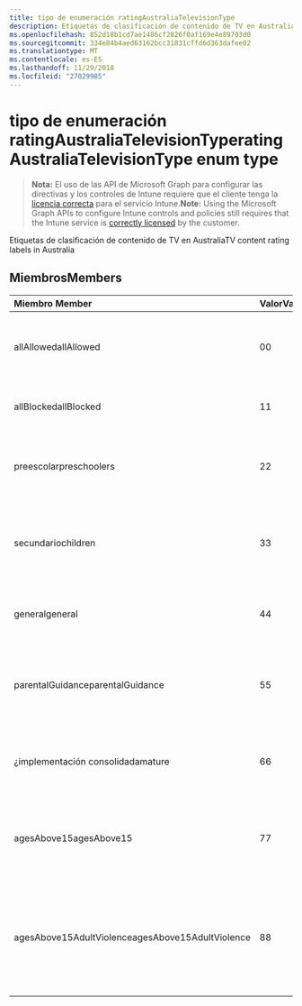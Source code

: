 ```yaml
---
title: tipo de enumeración ratingAustraliaTelevisionType
description: Etiquetas de clasificación de contenido de TV en Australia
ms.openlocfilehash: 852d18b1cd7ae1486cf2826f0af169e4e89703d0
ms.sourcegitcommit: 334e84b4aed63162bcc31831cffd6d363dafee02
ms.translationtype: MT
ms.contentlocale: es-ES
ms.lasthandoff: 11/29/2018
ms.locfileid: "27029985"
---
```

# <a name="ratingaustraliatelevisiontype-enum-type"></a><span data-ttu-id="e796f-103">tipo de enumeración ratingAustraliaTelevisionType</span><span class="sxs-lookup"><span data-stu-id="e796f-103">ratingAustraliaTelevisionType enum type</span></span>

> <span data-ttu-id="e796f-104">**Nota:** El uso de las API de Microsoft Graph para configurar las directivas y los controles de Intune requiere que el cliente tenga la [licencia correcta](https://go.microsoft.com/fwlink/?linkid=839381) para el servicio Intune.</span><span class="sxs-lookup"><span data-stu-id="e796f-104">**Note:** Using the Microsoft Graph APIs to configure Intune controls and policies still requires that the Intune service is [correctly licensed](https://go.microsoft.com/fwlink/?linkid=839381) by the customer.</span></span>

<span data-ttu-id="e796f-105">Etiquetas de clasificación de contenido de TV en Australia</span><span class="sxs-lookup"><span data-stu-id="e796f-105">TV content rating labels in Australia</span></span>
## <a name="members"></a><span data-ttu-id="e796f-106">Miembros</span><span class="sxs-lookup"><span data-stu-id="e796f-106">Members</span></span>
|<span data-ttu-id="e796f-107">Miembro	</span><span class="sxs-lookup"><span data-stu-id="e796f-107">Member</span></span>|<span data-ttu-id="e796f-108">Valor</span><span class="sxs-lookup"><span data-stu-id="e796f-108">Value</span></span>|<span data-ttu-id="e796f-109">Descripción</span><span class="sxs-lookup"><span data-stu-id="e796f-109">Description</span></span>|
|:---|:---|:---|
|<span data-ttu-id="e796f-110">allAllowed</span><span class="sxs-lookup"><span data-stu-id="e796f-110">allAllowed</span></span>|<span data-ttu-id="e796f-111">0</span><span class="sxs-lookup"><span data-stu-id="e796f-111">0</span></span>|<span data-ttu-id="e796f-112">Valor predeterminado, permitir que todos los TV muestra contenido</span><span class="sxs-lookup"><span data-stu-id="e796f-112">Default value, allow all TV shows content</span></span>|
|<span data-ttu-id="e796f-113">allBlocked</span><span class="sxs-lookup"><span data-stu-id="e796f-113">allBlocked</span></span>|<span data-ttu-id="e796f-114">1</span><span class="sxs-lookup"><span data-stu-id="e796f-114">1</span></span>|<span data-ttu-id="e796f-115">No permitir que cualquier TV muestra contenido</span><span class="sxs-lookup"><span data-stu-id="e796f-115">Do not allow any TV shows content</span></span>|
|<span data-ttu-id="e796f-116">preescolar</span><span class="sxs-lookup"><span data-stu-id="e796f-116">preschoolers</span></span>|<span data-ttu-id="e796f-117">2</span><span class="sxs-lookup"><span data-stu-id="e796f-117">2</span></span>|<span data-ttu-id="e796f-118">La clasificación de P está pensada para preescolar</span><span class="sxs-lookup"><span data-stu-id="e796f-118">The P classification is intended for preschoolers</span></span>|
|<span data-ttu-id="e796f-119">secundario</span><span class="sxs-lookup"><span data-stu-id="e796f-119">children</span></span>|<span data-ttu-id="e796f-120">3</span><span class="sxs-lookup"><span data-stu-id="e796f-120">3</span></span>|<span data-ttu-id="e796f-121">La clasificación de C está pensada para elementos secundarios en 14</span><span class="sxs-lookup"><span data-stu-id="e796f-121">The C classification is intended for children under 14</span></span>|
|<span data-ttu-id="e796f-122">general</span><span class="sxs-lookup"><span data-stu-id="e796f-122">general</span></span>|<span data-ttu-id="e796f-123">4</span><span class="sxs-lookup"><span data-stu-id="e796f-123">4</span></span>|<span data-ttu-id="e796f-124">La clasificación G es adecuada para todos los años</span><span class="sxs-lookup"><span data-stu-id="e796f-124">The G classification is suitable for all ages</span></span>|
|<span data-ttu-id="e796f-125">parentalGuidance</span><span class="sxs-lookup"><span data-stu-id="e796f-125">parentalGuidance</span></span>|<span data-ttu-id="e796f-126">5</span><span class="sxs-lookup"><span data-stu-id="e796f-126">5</span></span>|<span data-ttu-id="e796f-127">Se recomienda la clasificación de páginas para los visores de jóvenes</span><span class="sxs-lookup"><span data-stu-id="e796f-127">The PG classification is recommended for young viewers</span></span>|
|<span data-ttu-id="e796f-128">¿implementación consolidada</span><span class="sxs-lookup"><span data-stu-id="e796f-128">mature</span></span>|<span data-ttu-id="e796f-129">6</span><span class="sxs-lookup"><span data-stu-id="e796f-129">6</span></span>|<span data-ttu-id="e796f-130">La clasificación de M se recomienda para los visores de más de 15</span><span class="sxs-lookup"><span data-stu-id="e796f-130">The M classification is recommended for viewers over 15</span></span>|
|<span data-ttu-id="e796f-131">agesAbove15</span><span class="sxs-lookup"><span data-stu-id="e796f-131">agesAbove15</span></span>|<span data-ttu-id="e796f-132">7</span><span class="sxs-lookup"><span data-stu-id="e796f-132">7</span></span>|<span data-ttu-id="e796f-133">La clasificación de MA15 + no es adecuada para que los visores en 15</span><span class="sxs-lookup"><span data-stu-id="e796f-133">The MA15+ classification is not suitable for viewers under 15</span></span>|
|<span data-ttu-id="e796f-134">agesAbove15AdultViolence</span><span class="sxs-lookup"><span data-stu-id="e796f-134">agesAbove15AdultViolence</span></span>|<span data-ttu-id="e796f-135">8</span><span class="sxs-lookup"><span data-stu-id="e796f-135">8</span></span>|<span data-ttu-id="e796f-136">La clasificación de AV15 + no es adecuada para que los visores en 15, específico de violencia para adultos</span><span class="sxs-lookup"><span data-stu-id="e796f-136">The AV15+ classification is not suitable for viewers under 15, adult violence-specific</span></span>|



